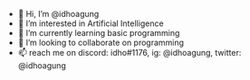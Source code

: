 - 👋 Hi, I’m @idhoagung
- 👀 I’m interested in Artificial Intelligence
- 🌱 I’m currently learning basic programming
- 💞️ I’m looking to collaborate on programming
- 📫 reach me on discord: idho#1176, ig: @idhoagung, twitter: @idhoagung

<!---
idhoagung/idhoagung is a ✨ special ✨ repository because its `README.md` (this file) appears on your GitHub profile.
You can click the Preview link to take a look at your changes.
--->
